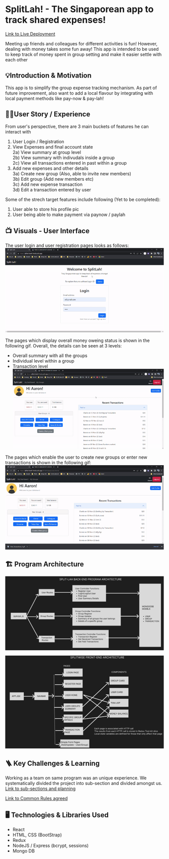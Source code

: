 # SplitLah! - The Singaporean app to track shared expenses!

[Link to Live Deployment](https://gifted-duck-frock.cyclic.app/)

Meeting up friends and colleagues for different activities is fun! However, dealing with money takes some fun away! This app is intended to be used to keep track of money spent in group setting and make it easier settle with each other

## 💡Introduction & Motivation

This app is to simplify the group expense tracking mechanism. As part of future improvement, also want to add a local flavour by integrating with local payment methods like pay-now & pay-lah!

## 🧑‍💼User Story / Experience

From user's perspective, there are 3 main buckets of features he can interact with

1. User Login / Registration
2. View Expenses and final account state  
   2a) View summary at group level  
   2b) View summary with indivudals inside a group  
   2c) View all transactions entered in past within a group
3. Add new expenses and other details  
   3a) Create new group (Also, able to invite new members)  
   3b) Edit group (Add new members etc)  
   3c) Add new expense transaction  
   3d) Edit a transaction entered by user

Some of the strech target features include following (Yet to be completed):

1. User able to store his profile pic
2. User being able to make payment via paynow / paylah

## 📺 Visuals - User Interface

The user login and user registration pages looks as follows:
![Login and Registration](/apps/client/src/images/loginRegistrationGif_v3.gif)

The pages which display overall money oweing status is shown in the following gif. Overall, the details can be seen at 3 levels:

- Overall summary with all the groups
- Individual level within a group
- Transaction level
  ![Monetary Status](/apps/client/src/images/View_Transactions_v1.gif)

The pages which enable the user to create new groups or enter new transactions is shown in the following gif:
![Txn/ Group Update](/apps/client/src/images/Add_Transactions_group.gif)

## 🏗️ Program Architecture

![Back-End Architecture](/apps/client/src/images/BackEnd%20Architecture.jpg)

![Front-End Architecture](/apps/client/src/images/FrontEnd%20Architecture.jpg)

## 🪜 Key Challenges & Learning

Working as a team on same program was an unique experience.
We systematically divided the project into sub-section and divided amongst us.  
[Link to sub-sections and planning](https://docs.google.com/spreadsheets/d/1VVXgjrptBwsrz9G4e1zM8mdpqAFBvm4WZ3t_itfZOc4/edit?usp=share_link)

[Link to Common Rules agreed](https://docs.google.com/document/d/1p-guP6gnfDuwsT9w-_g8t1SW-muOY0JWi8FJQ3KuEks/edit?usp=share_link)

## 🖥️ Technologies & Libraries Used

- React
- HTML, CSS (BootStrap)
- Redux
- NodeJS / Express (bcrypt, sessions)
- Mongo DB
